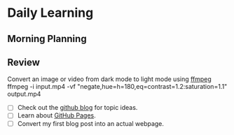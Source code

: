    # Daily Learning
   ## Morning Planning
   ## Review
   Convert an image or video from dark mode to light mode using [ffmpeg](https://www.ffmpeg.org)
   ffmpeg -i input.mp4 -vf "negate,hue=h=180,eq=contrast=1.2:saturation=1.1" output.mp4
   - [ ] Check out the [github blog](https://github.blog/) for topic ideas.
   - [ ] Learn about [GitHub Pages](https://skills.github.com/#first-day-on-github).
   - [ ] Convert my first blog post into an actual webpage.

